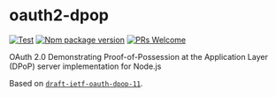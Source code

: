 # oauth2-dpop

[![Test](https://github.com/zolbooo/oauth2-dpop/actions/workflows/test.yml/badge.svg?branch=main)](https://github.com/zolbooo/oauth2-dpop/actions/workflows/test.yml)
[![Npm package version](https://badgen.net/npm/v/oauth2-dpop)](https://npmjs.com/package/oauth2-dpop)
[![PRs Welcome](https://img.shields.io/badge/PRs-welcome-brightgreen.svg?style=flat-square)](http://makeapullrequest.com)

OAuth 2.0 Demonstrating Proof-of-Possession at the Application Layer (DPoP) server implementation for Node.js

Based on [`draft-ietf-oauth-dpop-11`](https://datatracker.ietf.org/doc/html/draft-ietf-oauth-dpop-11).
